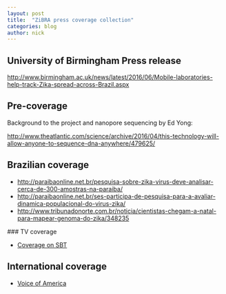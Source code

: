 ```yaml
---
layout: post
title:  "ZiBRA press coverage collection"
categories: blog
author: nick
---
```


## University of Birmingham Press release

<http://www.birmingham.ac.uk/news/latest/2016/06/Mobile-laboratories-help-track-Zika-spread-across-Brazil.aspx>

## Pre-coverage

Background to the project and nanopore sequencing by Ed Yong:

<http://www.theatlantic.com/science/archive/2016/04/this-technology-will-allow-anyone-to-sequence-dna-anywhere/479625/>

## Brazilian coverage

  - <http://paraibaonline.net.br/pesquisa-sobre-zika-virus-deve-analisar-cerca-de-300-amostras-na-paraiba/>
  - <http://paraibaonline.net.br/ses-participa-de-pesquisa-para-a-avaliar-dinamica-populacional-do-virus-zika/>
  - <http://www.tribunadonorte.com.br/noticia/cientistas-chegam-a-natal-para-mapear-genoma-do-zika/348235>


### TV coverage

  - <a href="https://www.youtube.com/watch?v=9YXfXy9sh_I&app=desktop">Coverage on SBT</a>

## International coverage

  - <a href="http://www.voanews.com/content/brazil-zika-mobile-lab/3367760.html">Voice of America</a>

